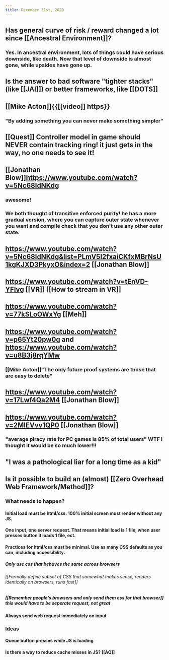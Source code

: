 ```yaml
---
title: December 31st, 2020
---
```


## Has general curve of risk / reward changed a lot since [[Ancestral Environment]]?
### Yes. In ancestral environment, lots of things could have serious downside, like death. Now that level of downside is almost gone, while upsides have gone up.

## Is the answer to bad software "tighter stacks" (like [[JAI]]) or better frameworks, like [[DOTS]]

## [[Mike Acton]]{{[[video]] https}}
### "By adding something you can never make something simpler"

## [[Quest]] Controller model in game should NEVER contain tracking ring! it just gets in the way, no one needs to see it!

## [[Jonathan Blow]]https://www.youtube.com/watch?v=5Nc68IdNKdg
### awesome!

### We both thought of transitive enforced purity! he has a more gradual version, where you can capture outer state whenever you want and compile check that you don't use any other outer state.

## https://www.youtube.com/watch?v=5Nc68IdNKdg&list=PLmV5I2fxaiCKfxMBrNsU1kgKJXD3PkyxO&index=2 [[Jonathan Blow]]

## https://www.youtube.com/watch?v=tEnVD-YFIvg [[VR]] [[How to stream in VR]]

## https://www.youtube.com/watch?v=77kSLoOWxYg [[Meh]]

## https://www.youtube.com/watch?v=p65Yt20pw0g and https://www.youtube.com/watch?v=u8B3j8rqYMw
### [[Mike Acton]]"The only future proof systems are those that are easy to delete"

## https://www.youtube.com/watch?v=17Lwf4Qa2M4 [[Jonathan Blow]]

## https://www.youtube.com/watch?v=2MIEVvv1QP0 [[Jonathan Blow]] 
### "average piracy rate for PC games is 85% of total users" WTF I thought it would be so much lower!!! 

## "I was a pathological liar for a long time as a kid"

## Is it possible to build an (almost) [[Zero Overhead Web Framework/Method]]? 
### What needs to happen?
#### Initial load **must be html/css**. 100% initial screen must render without any JS.

#### One input, one server request. That means initial load is 1 file, when user presses button it loads 1 file, ect.

#### Practices for html/css must be minimal. Use as many CSS defaults as you can, including accessibility. 
##### Only use css that behaves the same across browsers
###### [[Formally define subset of CSS that somewhat makes sense, renders identically on browsers, runs fast]]

##### [[Remember people's browsers and only send them css for that browser]] this would have to be seperate request, not great

#### Always send web request immediately on input

### Ideas
#### Queue button presses while JS is loading

#### Is there a way to reduce cache misses in JS? [[AQ]]

#### 
